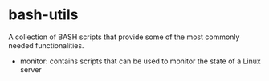 # bash-utils
A collection of BASH scripts that provide some of the most commonly needed functionalities. 
  - monitor: contains scripts that can be used to monitor the state of a Linux server
